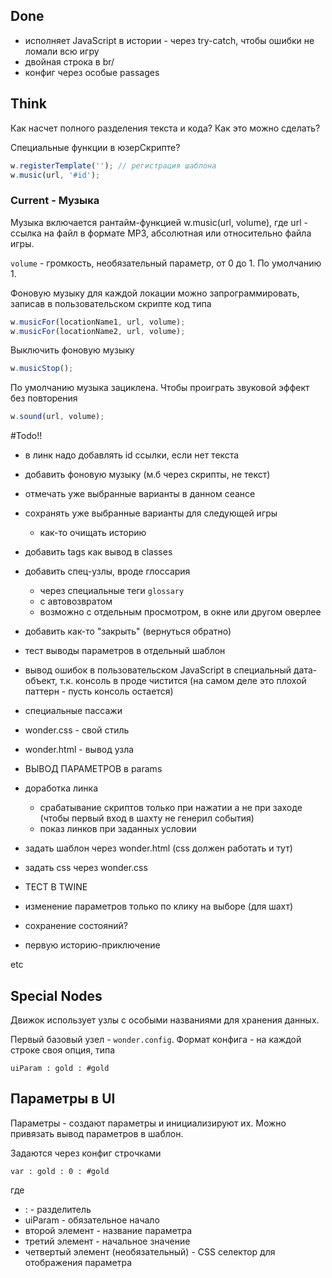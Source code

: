 
## Done
- исполняет JavaScript в истории - через try-catch, чтобы ошибки не ломали всю игру
- двойная строка в br/
- конфиг через особые passages

## Think
Как насчет полного разделения текста и кода? Как это можно сделать?

Специальные функции в юзерСкрипте?

```js
w.registerTemplate(''); // регистрация шаблона
w.music(url, '#id');
```

### Current - Музыка
Музыка включается рантайм-функцией w.music(url, volume), где url - ссылка на файл в формате MP3, абсолютная или относительно  файла игры.

`volume` - громкость, необязательный параметр, от 0 до 1. По умолчанию 1.

Фоновую музыку для каждой локации можно запрограммировать, записав в пользовательском скрипте код типа 
```js
w.musicFor(locationName1, url, volume);
w.musicFor(locationName2, url, volume);
```

Выключить фоновую музыку 
```js
w.musicStop();
```

По умолчанию музыка зациклена. Чтобы проиграть звуковой эффект без повторения
```js
w.sound(url, volume);
```



#Todo!!
- в линк надо добавлять id ссылки, если нет текста


- добавить фоновую музыку (м.б через скрипты, не текст)

- отмечать уже выбранные варианты в данном сеансе
- сохранять уже выбранные варианты для следующей игры
    - как-то очищать историю

- добавить tags как вывод в classes
- добавить спец-узлы, вроде глоссария 
    - через специальные теги `glossary`
    - с автовозвратом 
    - возможно с отдельным просмотром, в окне или другом оверлее
    
- добавить как-то "закрыть" (вернуться обратно)

- тест выводы параметров в отдельный шаблон


- вывод ошибок в пользовательском JavaScript в специальный дата-объект, т.к. консоль в проде чистится (на самом деле это плохой паттерн - пусть консоль остается)

- специальные пассажи
- wonder.css - свой стиль
- wonder.html - вывод узла

- ВЫВОД ПАРАМЕТРОВ в params
- доработка линка
    - срабатывание скриптов только при нажатии а не при заходе (чтобы первый вход в шахту не генерил события)
    - показ линков при заданных условии    

- задать шаблон через wonder.html (css должен работать и тут)
- задать css через wonder.css
- ТЕСТ В TWINE

- изменение параметров только по клику на выборе (для шахт)
- сохранение состояний?

- первую историю-приключение

etc

## Special Nodes

Движок использует узлы с особыми названиями для хранения данных.

Первый базовый узел - `wonder.config`. Формат конфига - на каждой строке своя опция, типа
```text
uiParam : gold : #gold
```

## Параметры в UI
Параметры - создают параметры и инициализируют их. Можно привязать вывод параметров в шаблон.


Задаются через конфиг строчками
```text
var : gold : 0 : #gold
```
где
- : - разделитель
- uiParam - обязательное начало
- второй элемент - название параметра
- третий элемент - начальное значение
- четвертый элемент (необязательный) - CSS селектор для отображения параметра
